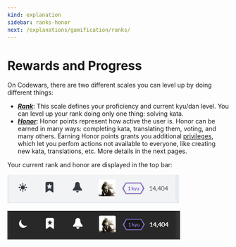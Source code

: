 ```yaml
---
kind: explanation
sidebar: ranks-honor
next: /explanations/gamification/ranks/
---
```


# Rewards and Progress

On Codewars, there are two different scales you can level up by doing different things:

- [**_Rank_**](/explanations/gamification/ranks/): This scale defines your proficiency and current kyu/dan level. You can level up your rank doing only one thing: solving kata.
- [**_Honor_**](/explanations/gamification/honor/): Honor points represent how active the user is. Honor can be earned in many ways: completing kata, translating them, voting, and many others. Earning Honor points grants you additional [privileges](/references/gamification/privileges/), which let you perfom actions not available to everyone, like creating new kata, translations, etc. More details in the next pages.

Your current rank and honor are displayed in the top bar:

<div class="block dark:hidden">

![top bar](./img/top-bar_light.png)

</div>
<div class="hidden dark:block">

![top bar](./img/top-bar_dark.png)

</div>

